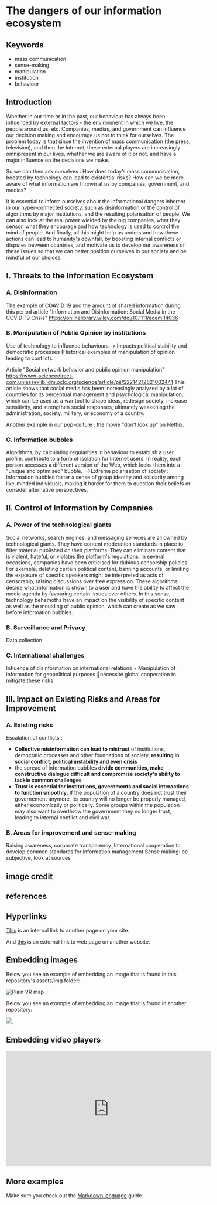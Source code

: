# The dangers of our information ecosystem
## Keywords
- mass communication
- sense-making
- manipulation
- institution
- behaviour
  
## Introduction
Whether in our time or in the past, our behaviour has always been influenced by external factors - the environment in which we live, the people around us, etc. Companies, medias, and government can influence our decision making and encourage us not to think for ourselves. The problem today is that since the invention of mass communication (the press, television), and then the Internet, these external players are increasingly omnipresent in our lives, whether we are aware of it or not, and have a major influence on the decisions we make. 

So we can then ask ourselves : How does today’s mass communication, boosted by technology can lead to existential risks? How can we be more aware of what information are thrown at us by companies, government, and medias?

It is essential to inform ourselves about the informational dangers inherent in our hyper-connected society, such as disinformation or the control of algorithms by major institutions, and the resulting polarisation of people. We can also look at the real power wielded by the big companies, what they censor, what they encourage and how technology is used to control the mind of people. And finally, all this might help us understand how these actions can lead to humanity's downfall, by boosting internal conflicts or disputes between countries, and motivate us to develop our awareness of these issues so that we can better position ourselves in our society and be mindful of our choices.

## I. Threats to the Information Ecosystem
### A. Disinformation
The example of COAVID 19 and the amount of shared information during this period 
article "Information and Disinformation: Social Media in the COVID-19 Crisis" https://onlinelibrary.wiley.com/doi/10.1111/acem.14036
### B. Manipulation of Public Opinion by institutions
Use of technology to influence behaviours--> Impacts political stability and democratic processes (Historical examples of manipulation of opinion leading to conflict).

Article "Social network behavior and public opinion manipulation" https://www-sciencedirect-com.uniessexlib.idm.oclc.org/science/article/pii/S2214212621002441 
This article shows that social media has been increasingly analyzed by a lot of countries for its perceptual management and psychological manipulation, which can be used as a war tool to shape ideas, redesign society, increase sensitivity, and strengthen social responses, ultimately weakening the administration, society, military, or economy of a country.

Another example in our pop-culture : the movie "don't look up" on Netflix.
### C. Information bubbles
Algorithms, by calculating regularities in behaviour to establish a user profile, contribute to a form of isolation for Internet users. In reality, each person accesses a different version of the Web, which locks them into a "unique and optimised" bubble.
-->Extreme polarisation of society : Information bubbles foster a sense of group identity and solidarity among like-minded individuals, making it harder for them to question their beliefs or consider alternative perspectives.

## II. Control of Information by Companies
### A. Power of the technological giants
Social networks, search engines, and messaging services are all owned by technological giants.
They have content moderation standards in place to filter material published on their platforms. They can eliminate content that is violent, hateful, or violates the platform's regulations. 
In several occasions, companies have been criticised for dubious censorship policies. For example, deleting certain political content, banning accounts, or limiting the exposure of specific speakers might be interpreted as acts of censorship, raising discussions over free expression.
These algorithms decide what information is shown to a user and have the ability to affect the media agenda by favouring certain issues over others. In this sense, technology behemoths have an impact on the visibility of specific content as well as the moulding of public opinion, which can create as we saw before information bubbles.
### B. Surveillance and Privacy
Data collection 
### C. International challenges
Influence of disinformation on international relations + Manipulation of information for geopolitical purposes nécessité global cooperation to mitigate these risks
##  III. Impact on Existing Risks and Areas for Improvement
### A. Existing risks
Escalation of conflicts :
- **Collective misinformation can lead to mistrust** of institutions, democratic processes and other foundations of society, **resulting in social conflict, political instability and even crisis**
- the spread of information bubbles **divide communities, make constructive dialogue difficult and compromise society's ability to tackle common challenges**
- **Trust is essential for institutions, governments and social interactions to function smoothly.** If the population of a country does not trust their governement anymore, its country will no longer be properly managed, either economically or politically. Some groups within the population may also want to overthrow the government they no longer trust, leading to internal conflict and civil war.
### B. Areas for improvement and sense-making
Raising awareness, corporate transparency ,International cooperation to develop common standards for information management
Sense making: be subjective, look at sources

## image credit
## references


## Hyperlinks
[This](checklist.md) is an internal link to another page on your site. 

And [this](https://duckduckgo.com/?q=existential+risks&t=brave&ia=web&iai=https%3A%2F%2Fwww.youtube.com%2Fwatch%3Fv%3DdzlxU3g7hUY) is an external link to web page on another website. 

## Embedding images
Below you see an example of embedding an image that is found in this repository's assets/img folder: 

![Plain VR map](assets/img/vr-map-plain.svg)

Below you see an example of embedding an image that is found in another repository:

![](https://khofstadter.com/assets/img/2005-04-01-khofstadter-painting-chien.jpg). 

## Embedding video players

<iframe width="560" height="315" src="https://www.youtube.com/embed/lfPJ7Tz4JGs" title="YouTube video player" frameborder="0" allow="accelerometer; autoplay; clipboard-write; encrypted-media; gyroscope; picture-in-picture" allowfullscreen></iframe>

## More examples
Make sure you check out the [Markdown language](https://guides.github.com/features/mastering-markdown/) guide. 


